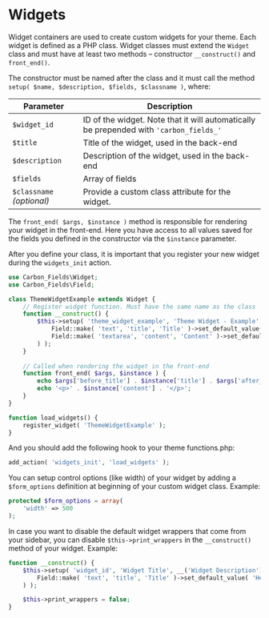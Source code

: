 # Widgets

Widget containers are used to create custom widgets for your theme. Each widget is defined as a PHP class. Widget classes must extend the `Widget` class and must have at least two methods – constructor `__construct()` and `front_end()`.

The constructor must be named after the class and it must call the method `setup( $name, $description, $fields, $classname )`, where:

| Parameter                 | Description                                                                     |
| ------------------------- | ------------------------------------------------------------------------------- |
| `$widget_id`              | ID of the widget. Note that it will automatically be prepended with `'carbon_fields_'` |
| `$title`                  | Title of the widget, used in the back-end                                       |
| `$description`            | Description of the widget, used in the back-end                                 |
| `$fields`                 | Array of fields                                                                 |
| `$classname` *(optional)* | Provide a custom class attribute for the widget.                                |

The `front_end( $args, $instance )` method is responsible for rendering your widget in the front-end. Here you have access to all values saved for the fields you defined in the constructor via the `$instance` parameter.

After you define your class, it is important that you register your new widget during the `widgets_init` action.

```php
use Carbon_Fields\Widget;
use Carbon_Fields\Field;

class ThemeWidgetExample extends Widget {
    // Register widget function. Must have the same name as the class
    function __construct() {
        $this->setup( 'theme_widget_example', 'Theme Widget - Example', 'Displays a block with title/text', array(
            Field::make( 'text', 'title', 'Title' )->set_default_value( 'Hello World!') ,
            Field::make( 'textarea', 'content', 'Content' )->set_default_value( 'Lorem Ipsum dolor sit amet' )
        ) );
    }
    
    // Called when rendering the widget in the front-end
    function front_end( $args, $instance ) {
        echo $args['before_title'] . $instance['title'] . $args['after_title'];
        echo '<p>' . $instance['content'] . '</p>';
    }
}

function load_widgets() {
    register_widget( 'ThemeWidgetExample' );
}
```

And you should add the following hook to your theme functions.php:

```php
add_action( 'widgets_init', 'load_widgets' );
```

You can setup control options (like width) of your widget by adding a `$form_options` definition at beginning of your custom widget class. Example:

```php
protected $form_options = array(
    'width' => 500
);
```

In case you want to disable the default widget wrappers that come from your sidebar, you can disable `$this->print_wrappers` in the `__construct()` method of your widget. Example:

```php
function __construct() {
    $this->setup( 'widget_id', 'Widget Title', __('Widget Description'), array(
        Field::make( 'text', 'title', 'Title' )->set_default_value( 'Hello World!' ),
    ) );

    $this->print_wrappers = false;
}
```